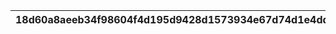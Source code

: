|18d60a8aeeb34f98604f4d195d9428d1573934e67d74d1e4ddaaacbb1c987736|0b679d8839912fd5a8989b4552b85b763426518133ae88fd1f51a8e498cd5480|0541da413c811da2111a16d4a7933b9ef3b7731f0fc47f91030a0a577412544d|6a9ececae64e0625d6af27e0ebee4fc387bdb0ad8ec7df95e4cadc9eaa847430|8b60faf0fd8a61f9d7a9b74882f701cf2bb842d7dcc18271de39988873dd7fd3|
| --- | --- | --- | --- | --- |